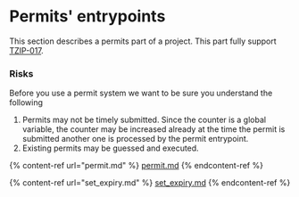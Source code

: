 # Permits' entrypoints

This section describes a permits part of a project. This part fully support [TZIP-017](https://gitlab.com/tezos/tzip/-/blob/master/proposals/tzip-17/tzip-17.md).

### &#x20;Risks

Before you use a permit system we want to be sure you understand the following

1. Permits may not be timely submitted. Since the counter is a global variable, the counter may be increased already at the time the permit is submitted another one is processed by the permit entrypoint.
2. Existing permits may be guessed and executed.

{% content-ref url="permit.md" %}
[permit.md](permit.md)
{% endcontent-ref %}

{% content-ref url="set_expiry.md" %}
[set\_expiry.md](set\_expiry.md)
{% endcontent-ref %}
